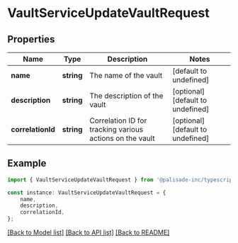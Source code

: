 # VaultServiceUpdateVaultRequest


## Properties

Name | Type | Description | Notes
------------ | ------------- | ------------- | -------------
**name** | **string** | The name of the vault | [default to undefined]
**description** | **string** | The description of the vault | [optional] [default to undefined]
**correlationId** | **string** | Correlation ID for tracking various actions on the vault | [optional] [default to undefined]

## Example

```typescript
import { VaultServiceUpdateVaultRequest } from '@palisade-inc/typescript-sdk';

const instance: VaultServiceUpdateVaultRequest = {
    name,
    description,
    correlationId,
};
```

[[Back to Model list]](../README.md#documentation-for-models) [[Back to API list]](../README.md#documentation-for-api-endpoints) [[Back to README]](../README.md)

